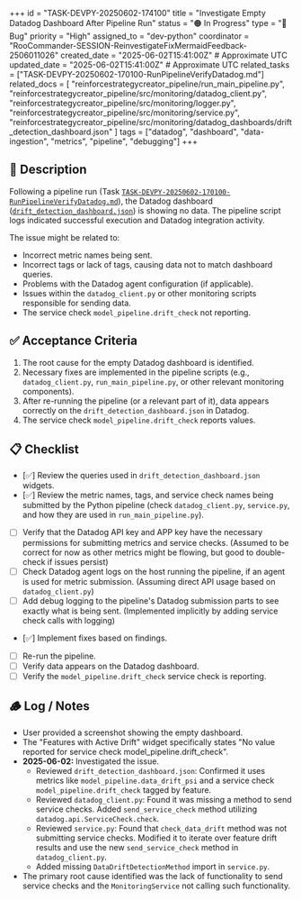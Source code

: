 +++
id = "TASK-DEVPY-20250602-174100"
title = "Investigate Empty Datadog Dashboard After Pipeline Run"
status = "🟠 In Progress"
type = "🐞 Bug"
priority = "High"
assigned_to = "dev-python"
coordinator = "RooCommander-SESSION-ReinvestigateFixMermaidFeedback-2506011026"
created_date = "2025-06-02T15:41:00Z" # Approximate UTC
updated_date = "2025-06-02T15:41:00Z" # Approximate UTC
related_tasks = ["TASK-DEVPY-20250602-170100-RunPipelineVerifyDatadog.md"]
related_docs = [
    "reinforcestrategycreator_pipeline/run_main_pipeline.py",
    "reinforcestrategycreator_pipeline/src/monitoring/datadog_client.py",
    "reinforcestrategycreator_pipeline/src/monitoring/logger.py",
    "reinforcestrategycreator_pipeline/src/monitoring/service.py",
    "reinforcestrategycreator_pipeline/src/monitoring/datadog_dashboards/drift_detection_dashboard.json"
]
tags = ["datadog", "dashboard", "data-ingestion", "metrics", "pipeline", "debugging"]
+++

## 📝 Description

Following a pipeline run (Task [`TASK-DEVPY-20250602-170100-RunPipelineVerifyDatadog.md`](.ruru/tasks/DEVPY/TASK-DEVPY-20250602-170100-RunPipelineVerifyDatadog.md)), the Datadog dashboard ([`drift_detection_dashboard.json`](reinforcestrategycreator_pipeline/src/monitoring/datadog_dashboards/drift_detection_dashboard.json)) is showing no data. The pipeline script logs indicated successful execution and Datadog integration activity.

The issue might be related to:
- Incorrect metric names being sent.
- Incorrect tags or lack of tags, causing data not to match dashboard queries.
- Problems with the Datadog agent configuration (if applicable).
- Issues within the `datadog_client.py` or other monitoring scripts responsible for sending data.
- The service check `model_pipeline.drift_check` not reporting.

## ✅ Acceptance Criteria

1.  The root cause for the empty Datadog dashboard is identified.
2.  Necessary fixes are implemented in the pipeline scripts (e.g., `datadog_client.py`, `run_main_pipeline.py`, or other relevant monitoring components).
3.  After re-running the pipeline (or a relevant part of it), data appears correctly on the `drift_detection_dashboard.json` in Datadog.
4.  The service check `model_pipeline.drift_check` reports values.

## 📋 Checklist

- [✅] Review the queries used in `drift_detection_dashboard.json` widgets.
- [✅] Review the metric names, tags, and service check names being submitted by the Python pipeline (check `datadog_client.py`, `service.py`, and how they are used in `run_main_pipeline.py`).
- [ ] Verify that the Datadog API key and APP key have the necessary permissions for submitting metrics and service checks. (Assumed to be correct for now as other metrics might be flowing, but good to double-check if issues persist)
- [ ] Check Datadog agent logs on the host running the pipeline, if an agent is used for metric submission. (Assuming direct API usage based on `datadog_client.py`)
- [ ] Add debug logging to the pipeline's Datadog submission parts to see exactly what is being sent. (Implemented implicitly by adding service check calls with logging)
- [✅] Implement fixes based on findings.
- [ ] Re-run the pipeline.
- [ ] Verify data appears on the Datadog dashboard.
- [ ] Verify the `model_pipeline.drift_check` service check is reporting.

## 🪵 Log / Notes

- User provided a screenshot showing the empty dashboard.
- The "Features with Active Drift" widget specifically states "No value reported for service check model_pipeline.drift_check".
- **2025-06-02:** Investigated the issue.
    - Reviewed `drift_detection_dashboard.json`: Confirmed it uses metrics like `model_pipeline.data_drift_psi` and a service check `model_pipeline.drift_check` tagged by feature.
    - Reviewed `datadog_client.py`: Found it was missing a method to send service checks. Added `send_service_check` method utilizing `datadog.api.ServiceCheck.check`.
    - Reviewed `service.py`: Found that `check_data_drift` method was not submitting service checks. Modified it to iterate over feature drift results and use the new `send_service_check` method in `datadog_client.py`.
    - Added missing `DataDriftDetectionMethod` import in `service.py`.
- The primary root cause identified was the lack of functionality to send service checks and the `MonitoringService` not calling such functionality.